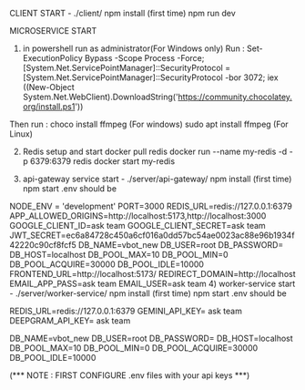 CLIENT START - ./client/
   npm install (first time)
    npm run dev

MICROSERVICE START 
1) in powershell run as administrator(For Windows only)
Run :
Set-ExecutionPolicy Bypass -Scope Process -Force; [System.Net.ServicePointManager]::SecurityProtocol = [System.Net.ServicePointManager]::SecurityProtocol -bor 3072; iex ((New-Object System.Net.WebClient).DownloadString('https://community.chocolatey.org/install.ps1'))

Then run :
choco install ffmpeg  (For windows)
sudo apt install ffmpeg (For Linux)

2) Redis setup and start
   docker pull redis
   docker run --name my-redis -d -p 6379:6379 redis
   docker start my-redis
   
3) api-gateway service start - ./server/api-gateway/
   npm install (first time)
   npm start
   .env should be

NODE_ENV = 'development'
PORT=3000
REDIS_URL=redis://127.0.0.1:6379
APP_ALLOWED_ORIGINS=http://localhost:5173,http://localhost:3000
GOOGLE_CLIENT_ID=ask team
GOOGLE_CLIENT_SECRET=ask team
JWT_SECRET=ec6a84728c450a6cf016a0dd57bc54ae0023ac88e96b1934f42220c90cf8fcf5
DB_NAME=vbot_new
DB_USER=root
DB_PASSWORD=
DB_HOST=localhost
DB_POOL_MAX=10
DB_POOL_MIN=0
DB_POOL_ACQUIRE=30000
DB_POOL_IDLE=10000
FRONTEND_URL=http://localhost:5173/
REDIRECT_DOMAIN=http://localhost
EMAIL_APP_PASS=ask team
EMAIL_USER=ask team
4) worker-service start - ./server/worker-service/
   npm install (first time)
   npm start
   .env should be

REDIS_URL=redis://127.0.0.1:6379
GEMINI_API_KEY= ask team
DEEPGRAM_API_KEY= ask team

DB_NAME=vbot_new
DB_USER=root
DB_PASSWORD=
DB_HOST=localhost
DB_POOL_MAX=10
DB_POOL_MIN=0
DB_POOL_ACQUIRE=30000
DB_POOL_IDLE=10000


(*** NOTE : FIRST CONFIGURE .env files with your api keys ***)
